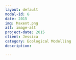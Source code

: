```yaml
---
layout: default
modal-id: 6
date: 2015
img: Maxent.png
alt: image-alt
project-date: 2015
client: Jessica
category: Ecological Modelling
description: 

---
```

